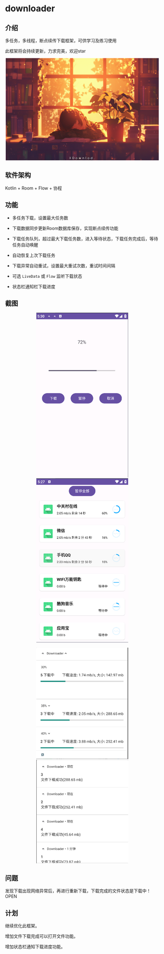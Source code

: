 # downloader

## 介绍

多任务，多线程，断点续传下载框架，可供学习及练习使用

此框架将会持续更新，力求完美，欢迎star

<p align="center">
  <img width="500" height="auto" src="https://github.com/wuxaye/Xdownloader/blob/master/assets/Xdownload_logo.png" >
</p>

## 软件架构

Kotlin + Room + Flow + 协程


## 功能

- 多任务下载，设置最大任务数

- 下载数据同步更新Room数据库保存，实现断点续传功能

- 下载任务队列，超过最大下载任务数，进入等待状态，下载任务完成后，等待任务自动唤醒

- 自动恢复上次下载任务

- 下载异常自动重试，设置最大重试次数，重试时间间隔

- 可选 `LiveData` 或 `Flow` 监听下载状态

- 状态栏通知栏下载进度


## 截图


<p align="center">
 <img width="300" height="auto" src="https://github.com/wuxaye/Xdownloader/blob/master/assets/single.png" >  <img width="300" height="auto" src="https://github.com/wuxaye/Xdownloader/blob/master/assets/multi.png" >
</p>

<p align="center">
  <img width="300" height="auto" src="https://github.com/wuxaye/Xdownloader/blob/master/assets/notify1.png" >   <img width="300" height="auto" src="https://github.com/wuxaye/Xdownloader/blob/master/assets/notify2.png" >
</p>


## 问题

发现下载出现网络异常后，再进行重新下载，下载完成的文件状态是下载中！OPEN

## 计划

继续优化此框架。

增加文件下载完成可以打开文件功能。

增加状态栏通知下载进度功能。



